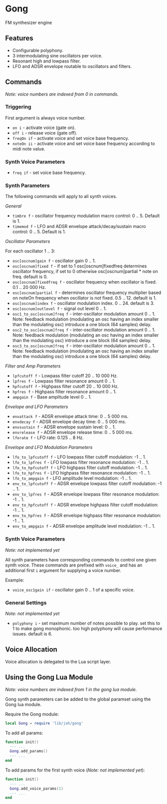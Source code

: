 ---
---

# Gong

FM synthesizer engine

## Features

- Configurable polyphony.
- 3 intermodulating sine oscillators per voice.
- Resonant high and lowpass filter.
- LFO and ADSR envelope routable to oscillators and filters.

## Commands

_Note: voice numbers are indexed from 0 in commands._

### Triggering

First argument is always voice number.

- `on i` - activate voice (gate on).
- `off i` - release voice (gate off).
- `freqOn if` - activate voice and set voice base frequency.
- `noteOn ii` - activate voice and set voice base frequency according to midi note value.

### Synth Voice Parameters

- `freq if` - set voice base frequency.

### Synth Parameters

The following commands will apply to all synth voices.

*General*

- `timbre f` - oscillator frequency modulation macro control: 0 .. 5. Default is 1.
- `timemod f` - LFO and ADSR envelope attack/decay/sustain macro control: 0 .. 5. Default is 1.

*Oscillator Parameters*

For each oscillator 1 .. 3:

- `osc[oscnum]gain f` - oscillator gain 0 .. 1.
- `osc[oscnum]fixed f` - if set to 1 osc[oscnum]fixedfreq determines oscillator frequency, if set to 0 otherwise osc[oscnum]partial * note on freq. default is 0.
- `osc[oscnum]fixedfreq f` - oscillator frequency when oscillator is fixed. 0.1 .. 20 000 Hz.
- `osc[oscnum]partial f` - determines oscillator frequency multiplier based on noteOn frequency when oscillator is _not_ fixed. 0.5 .. 12. default is 1.
- `osc[oscnum]index f` - oscillator modulation index. 0 .. 24. default is 3.
- `osc[oscnum]outlevel f` - signal out level 0 .. 1.
- `osc1_to_osc[oscnum]freq f` - inter-oscillator modulation amount 0 .. 1. Note: feedback modulation (modulating an osc having an index smaller than the modulating osc) introduce a one block (64 samples) delay.
- `osc2_to_osc[oscnum]freq f` - inter-oscillator modulation amount 0 .. 1. Note: feedback modulation (modulating an osc having an index smaller than the modulating osc) introduce a one block (64 samples) delay.
- `osc3_to_osc[oscnum]freq f` - inter-oscillator modulation amount 0 .. 1. Note: feedback modulation (modulating an osc having an index smaller than the modulating osc) introduce a one block (64 samples) delay.

*Filter and Amp Parameters*

- `lpfcutoff f` - Lowpass filter cutoff 20 .. 10 000 Hz.
- `lpfres f` - Lowpass filter resonance amount 0 .. 1.
- `hpfcutoff f` - Highpass filter cutoff 20 .. 10 000 Hz.
- `hpfres f` - Highpass filter resonance amount 0 .. 1.
- `ampgain f` - Base amplitude level 0 .. 1.

*Envelope and LFO Parameters*

- `envattack f` - ADSR envelope attack time: 0 .. 5 000 ms.
- `envdecay f` - ADSR envelope decay time: 0 .. 5 000 ms.
- `envsustain f` - ADSR envelope sustain level: 0 .. 1.
- `envrelease f` - ADSR envelope release time: 0 .. 5 000 ms.
- `lforate f` - LFO rate: 0.125 .. 8 Hz.

*Envelope and LFO Modulation Parameters*

- `lfo_to_lpfcutoff f` - LFO lowpass filter cutoff modulation: -1 .. 1.
- `lfo_to_lpfres f` - LFO lowpass filter resonance modulation: -1 .. 1.
- `lfo_to_hpfcutoff f` - LFO highpass filter cutoff modulation: -1 .. 1.
- `lfo_to_hpfres f` - LFO highpass filter resonance modulation: -1 .. 1.
- `lfo_to_ampgain f` - LFO amplitude level modulation: -1 .. 1.
- `env_to_lpfcutoff f` - ADSR envelope lowpass filter cutoff modulation: -1 .. 1.
- `env_to_lpfres f` - ADSR envelope lowpass filter resonance modulation: -1 .. 1.
- `env_to_hpfcutoff f` - ADSR envelope highpass filter cutoff modulation: -1 .. 1.
- `env_to_hpfres f` - ADSR envelope highpass filter resonance modulation: -1 .. 1.
- `env_to_ampgain f` - ADSR envelope amplitude level modulation: -1 .. 1.

### Synth Voice Parameters

_Note: not implemented yet_

All synth parameters have corresponding commands to control one given synth voice. These commands are prefixed with `voice_` and has an additional first `i` argument for supplying a voice number.

Example:

- `voice_osc1gain if` - oscillator gain 0 .. 1 of a specific voice.

### General Settings

_Note: not implemented yet_

- `polyphony i` - set maximum number of notes possible to play. set this to 1 to make gong monophonic. too high polyphony will cause performance issues. default is 6.

## Voice Allocation

Voice allocation is delegated to the Lua script layer.

## Using the Gong Lua Module

_Note: voice numbers are indexed from 1 in the gong lua module._

Gong synth parameters can be added to the global paramset using the Gong lua module.

Require the Gong module:

``` lua
local Gong = require 'lib/jah/gong'
```

To add all params:

``` lua
function init()
  --- ...
  Gong.add_params()
  --- ...
end
```

To add params for the first synth voice (_Note: not implemented yet_):

``` lua
function init()
  --- ...
  Gong.add_voice_params(1)
  --- ...
end
```

